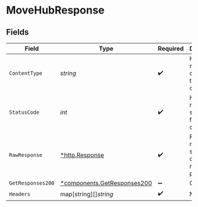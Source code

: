 # MoveHubResponse


## Fields

| Field                                                                     | Type                                                                      | Required                                                                  | Description                                                               |
| ------------------------------------------------------------------------- | ------------------------------------------------------------------------- | ------------------------------------------------------------------------- | ------------------------------------------------------------------------- |
| `ContentType`                                                             | *string*                                                                  | :heavy_check_mark:                                                        | HTTP response content type for this operation                             |
| `StatusCode`                                                              | *int*                                                                     | :heavy_check_mark:                                                        | HTTP response status code for this operation                              |
| `RawResponse`                                                             | [*http.Response](https://pkg.go.dev/net/http#Response)                    | :heavy_check_mark:                                                        | Raw HTTP response; suitable for custom response parsing                   |
| `GetResponses200`                                                         | [*components.GetResponses200](../../models/components/getresponses200.md) | :heavy_minus_sign:                                                        | OK                                                                        |
| `Headers`                                                                 | map[string][]*string*                                                     | :heavy_check_mark:                                                        | N/A                                                                       |